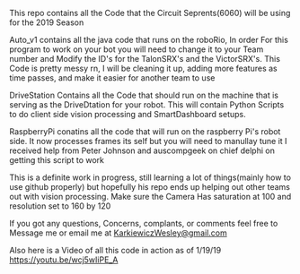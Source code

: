 This repo contains all the Code that the Circuit Seprents(6060) will be using for the 2019 Season 

Auto_v1 contains all the java code that runs on the roboRio, In order
For this program to work on your bot you will need to change it to your
Team number and Modify the ID's for the TalonSRX's and the VictorSRX's.
This Code is pretty messy rn, I will be cleaning it up, adding more
features as time passes, and make it easier for another team to use

DriveStation Contains all the Code that should run on the machine that 
is serving as the DriveDtation for your robot. This will contain Python
Scripts to do client side vision processing and SmartDashboard setups.

RaspberryPi conatins all the code that will run on the raspberry Pi's
robot side. It now processes frames its self but you will need to manullay tune it
I received help from Peter Johnson and auscompgeek on chief delphi on getting this
script to work

This is a definite work in progress, still learning a lot of things(mainly 
how to use github properly) but hopefully his repo ends up helping out other 
teams out with vision processing. Make sure the Camera Has saturation at 100
and resolution set to 160 by 120 

If you got any questions, Concerns, complants, or comments feel free to
Message me or email me at KarkiewiczWesley@gmail.com

Also here is a Video of all this code in action as of 1/19/19 
https://youtu.be/wcj5wIiPE_A


